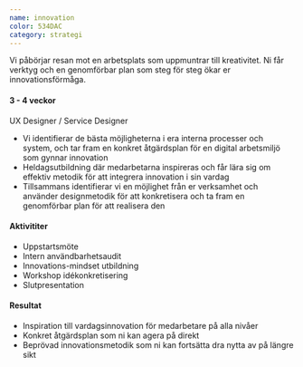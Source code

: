 ```yaml
---
name: innovation
color: 534DAC
category: strategi
---
```


<div class="lead">
Vi påbörjar resan mot en arbetsplats som uppmuntrar till kreativitet. Ni får verktyg och en genomförbar plan som steg för steg ökar er innovationsförmåga.
</div>

<h4 class="time-h4">3 - 4 veckor</h4>
UX Designer / Service Designer

- Vi identifierar de bästa möjligheterna i era interna processer och system, och tar fram en konkret åtgärdsplan för en
  digital arbetsmiljö som gynnar innovation
- Heldagsutbildning där medarbetarna inspireras och får lära sig om effektiv metodik för att integrera innovation i sin
  vardag
- Tillsammans identifierar vi en möjlighet från er verksamhet och använder designmetodik för att konkretisera och ta
  fram en genomförbar plan för att realisera den

<h4>Aktivititer</h4>

- Uppstartsmöte
- Intern användbarhetsaudit
- Innovations-mindset utbildning
- Workshop idékonkretisering
- Slutpresentation

<h4>Resultat</h4>

- Inspiration till vardagsinnovation för medarbetare på alla nivåer
- Konkret åtgärdsplan som ni kan agera på direkt
- Beprövad innovationsmetodik som ni kan fortsätta dra nytta av på längre sikt
